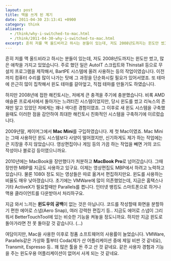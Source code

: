 ```yaml
---
layout: post
title: 맥을 쓰게 된 계기
date: 2011-04-30 23:13:41 +0900
category: think
aliases:
  - /think/why-i-switched-to-mac.html
  - /think/2011-04-30-why-i-switched-to-mac.html
excerpt: 흔히 저를 맥 올드비라고 하시는 분들이 있는데, 저도 2008년도까지는 윈도만 썼고, 많은 애착을 가지고 있었습니다.
---
```


흔히 저를 맥 올드비라고 하시는 분들이 있는데, 저도 2008년도까지는 윈도만 썼고, 많은 애착을 가지고 있었습니다. 주로 했던 일은 AutoIT 스크립트와 Thinstall 등으로 무설치 프로그램을 제작해서, BartPE 시스템에 올려 사용하는 등의 작업이였습니다. 이전까지 컴퓨터 수리를 많이 나가는 탓에 그 과정을 단순화시킬 필요가 있어서였죠. 또 테마에 은근히 많이 집착해서 윈도 테마를 갈아엎고, 직접 테마를 만들기도 하였습니다.

하지만 2008년에 접한 해킨토시는, 저에게 큰 충격을 주기에 충분했습니다. 비록 AMD 애슬론 프로세서에서 돌아가는 느려터진  시스템이었지만, 당시 윈도를 썼고 리눅스의 존재만 알고 있었던 저에게는 꽤나 색다른 경험이였죠. 그 이후로 새 윈도 시스템을  구축했을때도 이러한 점을 감안하여 최대한 해킨토시 친화적인 시스템을 구축하기에 이르렀습니다.

2009년말, 케이머그에서 **Mac Mini**를  구입하였습니다. 제 첫 Mac이였죠. Mac Mini는 그때 사용하던 윈도 시스템보다 사양이 떨어졌지만, 신기하게도 제가 하는 작업에는 큰 지장을 주지 않았습니다. 영상편집이나 게임 등의 가끔 하는 작업을 빼면 거의 코드 작성이나  블로깅 등이였으니까요.

2010년에는 MacBook을 장만했다가 처분하고 **MacBook Pro**로 넘어갔습니다. 그때 장만한 MBP를 지금도 사용하고 있구요. 이제는 영상편집도 MBP에서 하려고 노력하고 있습니다. 물론 1080i 정도 되는 영상들은 따로 옮겨서 편집하지만요.
윈도를 사용하는 비율도 매우 낮아졌습니다. 초기에는 VMWare에 많이 의존했었는데, 지금은 홈택스나 기타 ActiveX가 필요할때만 Parallels를 켭니다. 인터넷 뱅킹도 스마트폰으로 하거나 맥용 클라이언트를 다운받아서 처리하구요.

지금 와서 느끼는 **윈도우의 공백**이 없는 것은 아닙니다. 코드를 작성할때 화면을 분할하기 편한 에어로 스냅(Aero Snap), 여러 강력한 편집기 등.. 지금도 에어로 스냅이 그리워서 BetterTouchTool에 있는 비슷한 기능을 켜놓을 정도니까요. 하지만 지금 윈도로 돌아가라면 전 못 돌아갈 것 같습니다. (...)

여담이지만, Mac을 사용한 이후로 정품 소프트웨어의 사용률이 늘었습니다. VMWare, Parallels같은 가상화 툴부터 Coda(제가 산 어플리케이션 중에 제일 비싼 것 같네요), Transmit, Espresso 등.. 꽤 많은 툴을 돈 주고 산 것 같네요. 같은 사용자 경험과 기능을 주는 윈도우용 어플리케이션이 없어서 사게 되는 것 같네요.
